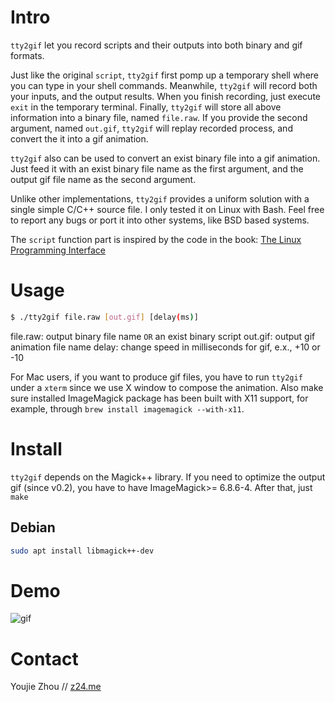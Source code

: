 # Intro #

`tty2gif` let you record scripts and their outputs into both binary and
gif formats.

Just like the original `script`, `tty2gif` first pomp up a temporary
shell where you can type in your shell commands. Meanwhile, `tty2gif`
will record both your inputs, and the output results. When you finish
recording, just execute `exit` in the temporary terminal. Finally,
`tty2gif` will store all above information into a binary file, named
`file.raw`. If you provide the second argument, named `out.gif`,
`tty2gif` will replay recorded process, and convert the it into a gif
animation.

`tty2gif` also can be used to convert an exist binary file into a gif
animation. Just feed it with an exist binary file name as the first
argument, and the output gif file name as the second argument.

Unlike other implementations, `tty2gif` provides a uniform solution
with a single simple C/C++ source file. I only tested it on Linux with
Bash. Feel free to report any bugs or port it into other systems, like
BSD based systems.

The `script` function part is inspired by the code in the book:
[The Linux Programming Interface](http://www.man7.org/tlpi/)

# Usage #

```sh
$ ./tty2gif file.raw [out.gif] [delay(ms)]
```

file.raw: output binary file name `OR` an exist binary script
out.gif: output gif animation file name
delay: change speed in milliseconds for gif, e.x., +10 or -10

For Mac users, if you want to produce gif files, you have to run `tty2gif` under
a `xterm` since we use X window to compose the animation. Also make sure
installed ImageMagick package has been built with X11 support, for example,
through `brew install imagemagick --with-x11`.

# Install #

`tty2gif` depends on the Magick++ library. If you need to optimize the output
gif (since v0.2), you have to have ImageMagick>= 6.8.6-4. After that, just
`make`

## Debian ##

```sh
sudo apt install libmagick++-dev
```

# Demo #

![gif](http://i.imgur.com/kjoNrBT.gif)

# Contact #

Youjie Zhou // [z24.me](http://z24.me)
